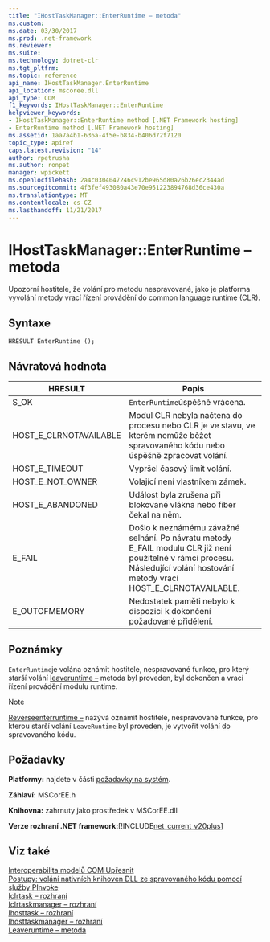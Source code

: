 ```yaml
---
title: "IHostTaskManager::EnterRuntime – metoda"
ms.custom: 
ms.date: 03/30/2017
ms.prod: .net-framework
ms.reviewer: 
ms.suite: 
ms.technology: dotnet-clr
ms.tgt_pltfrm: 
ms.topic: reference
api_name: IHostTaskManager.EnterRuntime
api_location: mscoree.dll
api_type: COM
f1_keywords: IHostTaskManager::EnterRuntime
helpviewer_keywords:
- IHostTaskManager::EnterRuntime method [.NET Framework hosting]
- EnterRuntime method [.NET Framework hosting]
ms.assetid: 1aa7a4b1-636a-4f5e-b834-b406d72f7120
topic_type: apiref
caps.latest.revision: "14"
author: rpetrusha
ms.author: ronpet
manager: wpickett
ms.openlocfilehash: 2a4c0304047246c912be965d80a26b26ec2344ad
ms.sourcegitcommit: 4f3fef493080a43e70e951223894768d36ce430a
ms.translationtype: MT
ms.contentlocale: cs-CZ
ms.lasthandoff: 11/21/2017
---
```

# <a name="ihosttaskmanagerenterruntime-method"></a>IHostTaskManager::EnterRuntime – metoda
Upozorní hostitele, že volání pro metodu nespravované, jako je platforma vyvolání metody vrací řízení provádění do common language runtime (CLR).  
  
## <a name="syntax"></a>Syntaxe  
  
```  
HRESULT EnterRuntime ();  
```  
  
## <a name="return-value"></a>Návratová hodnota  
  
|HRESULT|Popis|  
|-------------|-----------------|  
|S_OK|`EnterRuntime`úspěšně vrácena.|  
|HOST_E_CLRNOTAVAILABLE|Modul CLR nebyla načtena do procesu nebo CLR je ve stavu, ve kterém nemůže běžet spravovaného kódu nebo úspěšně zpracovat volání.|  
|HOST_E_TIMEOUT|Vypršel časový limit volání.|  
|HOST_E_NOT_OWNER|Volající není vlastníkem zámek.|  
|HOST_E_ABANDONED|Událost byla zrušena při blokované vlákna nebo fiber čekal na něm.|  
|E_FAIL|Došlo k neznámému závažné selhání. Po návratu metody E_FAIL modulu CLR již není použitelné v rámci procesu. Následující volání hostování metody vrací HOST_E_CLRNOTAVAILABLE.|  
|E_OUTOFMEMORY|Nedostatek paměti nebylo k dispozici k dokončení požadované přidělení.|  
  
## <a name="remarks"></a>Poznámky  
 `EnterRuntime`je volána oznámit hostitele, nespravované funkce, pro který starší volání [leaveruntime –](../../../../docs/framework/unmanaged-api/hosting/ihosttaskmanager-leaveruntime-method.md) metoda byl proveden, byl dokončen a vrací řízení provádění modulu runtime.  
  
> [!NOTE]
>  [Reverseenterruntime –](../../../../docs/framework/unmanaged-api/hosting/ihosttaskmanager-reverseenterruntime-method.md) nazývá oznámit hostitele, nespravované funkce, pro kterou starší volání `LeaveRuntime` byl proveden, je vytvořit volání do spravovaného kódu.  
  
## <a name="requirements"></a>Požadavky  
 **Platformy:** najdete v části [požadavky na systém](../../../../docs/framework/get-started/system-requirements.md).  
  
 **Záhlaví:** MSCorEE.h  
  
 **Knihovna:** zahrnuty jako prostředek v MSCorEE.dll  
  
 **Verze rozhraní .NET framework:**[!INCLUDE[net_current_v20plus](../../../../includes/net-current-v20plus-md.md)]  
  
## <a name="see-also"></a>Viz také  
 [Interoperabilita modelů COM Upřesnit](http://msdn.microsoft.com/en-us/3ada36e5-2390-4d70-b490-6ad8de92f2fb)  
 [Postupy: volání nativních knihoven DLL ze spravovaného kódu pomocí služby PInvoke](/cpp/dotnet/how-to-call-native-dlls-from-managed-code-using-pinvoke)  
 [Iclrtask – rozhraní](../../../../docs/framework/unmanaged-api/hosting/iclrtask-interface.md)  
 [Iclrtaskmanager – rozhraní](../../../../docs/framework/unmanaged-api/hosting/iclrtaskmanager-interface.md)  
 [Ihosttask – rozhraní](../../../../docs/framework/unmanaged-api/hosting/ihosttask-interface.md)  
 [Ihosttaskmanager – rozhraní](../../../../docs/framework/unmanaged-api/hosting/ihosttaskmanager-interface.md)  
 [Leaveruntime – metoda](../../../../docs/framework/unmanaged-api/hosting/ihosttaskmanager-leaveruntime-method.md)
